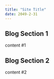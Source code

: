 ```yaml
---
title: "Site Title"
date: 2049-2-31
---
```


## Blog Section 1

content #1

## Blog Section 2

content #2
